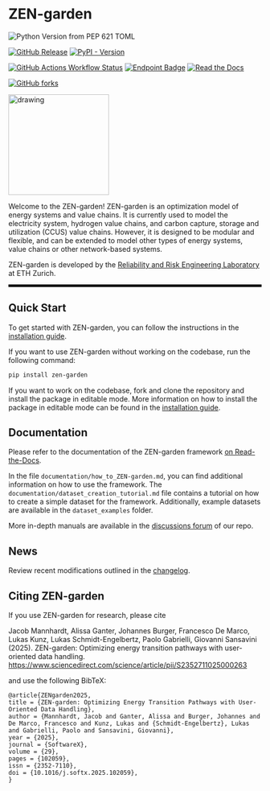 # ZEN-garden
![Python Version from PEP 621 TOML](https://img.shields.io/python/required-version-toml?tomlFilePath=https%3A%2F%2Fraw.githubusercontent.com%2FZEN-universe%2FZEN-garden%2Fmain%2Fpyproject.toml)

[![GitHub Release](https://img.shields.io/github/v/release/ZEN-universe/ZEN-garden)](https://github.com/ZEN-universe/ZEN-garden/releases)
[![PyPI - Version](https://img.shields.io/pypi/v/zen-garden)](https://pypi.org/project/zen-garden/)

[![GitHub Actions Workflow Status](https://img.shields.io/github/actions/workflow/status/ZEN-universe/ZEN-garden/pytest_with_conda.yml)](https://github.com/ZEN-universe/ZEN-garden/actions)
[![Endpoint Badge](https://img.shields.io/endpoint?url=https://gist.githubusercontent.com/jacob-mannhardt/30d479a5b4c591a63b7b0f41abbce6a0/raw/zen_garden_coverage.json)](https://github.com/ZEN-universe/ZEN-garden/actions)
[![Read the Docs](https://img.shields.io/readthedocs/zen-garden?logo=readthedocs)](https://zen-garden.readthedocs.io/en/latest/index.html)

[![GitHub forks](https://img.shields.io/github/forks/ZEN-universe/ZEN-garden)](https://github.com/ZEN-universe/ZEN-garden/forks)

<img src="https://github.com/ZEN-universe/ZEN-garden/assets/114185605/d6a9aca9-74b0-4a82-8295-43e6a78b8450" alt="drawing" width="200"/>

Welcome to the ZEN-garden! ZEN-garden is an optimization model of energy systems and value chains. 
It is currently used to model the electricity system, hydrogen value chains, and carbon capture, storage and utilization (CCUS) value chains. 
However, it is designed to be modular and flexible, and can be extended to model other types of energy systems, value chains or other network-based systems. 

ZEN-garden is developed by the [Reliability and Risk Engineering Laboratory](https://www.rre.ethz.ch/) at ETH Zurich.
<hr style="height: 5px; background-color: black;">

## Quick Start
To get started with ZEN-garden, you can follow the instructions in the [installation guide](https://zen-garden.readthedocs.io/en/latest/files/user_guide/installation.html).

If you want to use ZEN-garden without working on the codebase, run the following command:
```bash
pip install zen-garden
```
If you want to work on the codebase, fork and clone the repository and install the package in editable mode. More information on how to install the package in editable mode can be found in the [installation guide](https://zen-garden.readthedocs.io/en/latest/files/user_guide/installation.html).

## Documentation
Please refer to the documentation of the ZEN-garden framework [on Read-the-Docs](https://zen-garden.readthedocs.io/en/latest/). 

In the file `documentation/how_to_ZEN-garden.md`, you can find additional information on how to use the framework. 
The `documentation/dataset_creation_tutorial.md` file contains a tutorial on how to create a simple dataset for the framework. 
Additionally, example datasets are available in the `dataset_examples` folder.

More in-depth manuals are available in the [discussions forum](https://github.com/ZEN-universe/ZEN-garden/discussions) of our repo.

## News
Review recent modifications outlined in the [changelog](https://github.com/ZEN-universe/ZEN-garden/blob/main/CHANGELOG.md).

## Citing ZEN-garden
If you use ZEN-garden for research, please cite

Jacob Mannhardt, Alissa Ganter, Johannes Burger, Francesco De Marco, Lukas Kunz, Lukas Schmidt-Engelbertz, Paolo Gabrielli, Giovanni Sansavini (2025).
ZEN-garden: Optimizing energy transition pathways with user-oriented data handling. https://www.sciencedirect.com/science/article/pii/S2352711025000263

and use the following BibTeX:
```
@article{ZENgarden2025,
title = {ZEN-garden: Optimizing Energy Transition Pathways with User-Oriented Data Handling},
author = {Mannhardt, Jacob and Ganter, Alissa and Burger, Johannes and De Marco, Francesco and Kunz, Lukas and {Schmidt-Engelbertz}, Lukas and Gabrielli, Paolo and Sansavini, Giovanni},
year = {2025},
journal = {SoftwareX},
volume = {29},
pages = {102059},
issn = {2352-7110},
doi = {10.1016/j.softx.2025.102059},
}
```
